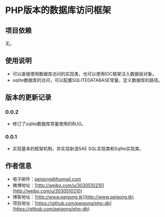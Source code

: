 # PHP版本的数据库访问框架 #

## 项目依赖 ##
无。

## 使用说明 ##
 * 可以直接使用数据库访问的实现类，也可以使用IOC框架注入数据层对象。
 * sqlite数据库的访问，可以配置SQLITEDATABASE常量，定义数据库的路径。

## 版本的更新记录 ##

### 0.0.2 ###
 * 修订了sqlite数据库常量使用的BUG。

### 0.0.1 ###
 * 实现基本的框架机制，并实现新浪SAE SQL实现类和Sqlite实现类。

## 作者信息 ##
 * 电子邮件：peigong@foxmail.com
 * 微博地址：[http://weibo.com/u/3030510210](http://weibo.com/u/3030510210)
 * 博客地址：[http://www.peigong.tk](http://www.peigong.tk)
 * 项目地址：[https://github.com/peigong/php-db](https://github.com/peigong/php-db)
